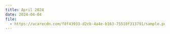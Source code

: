 ```yaml
---
title: April 2024
date: 2024-04-04
file:
  - https://ucarecdn.com/f8f43933-d2cb-4a4e-b163-75518f313791/sample.pdf
---
```

